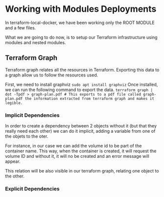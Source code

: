 # Working with Modules Deployments
In terraform-local-docker, we have been working only the ROOT MODULE and a few files.

What we are going to do now, is to setup our Terraform infrastructure using modules and nested modules.

## Terraform Graph
Terraform graph relates all the resources in Terraform. Exporting this data to a graph allow us to follow the resources used.

First, we need to install graphviz
``
sudo apt install graphviz
``
Once installed, we can run the following command to export the data.
``
terraform graph | dot -Tpdf > graph-plan.pdf # This exports to a pdf file called graph-plan.pdf the information extracted from terraform graph and makes it legible.
``
### Implicit Dependencies
In order to create a dependency between 2 objects without it (but that they really need each other) we can do it implicit, adding a variable from one of the objets to the oter.

For instance, in our case we can add the volume id to be part of the container name. This way, when the container is created, it will request the volume ID and without it, it will no be created and an error message will appear.

This relation will be also visible in our terraform graph, relating one object to the other.

### Explicit Dependencies
